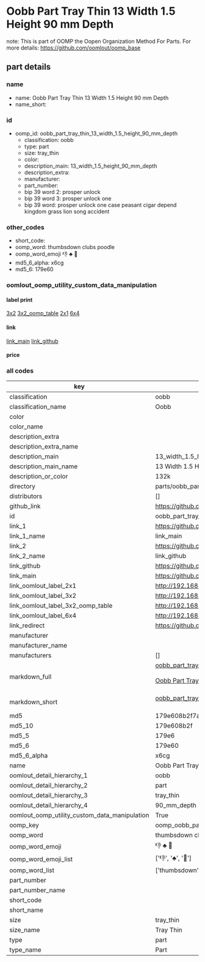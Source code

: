 # Oobb Part Tray Thin 13 Width 1.5 Height 90 mm Depth  

note: This is part of OOMP the Oopen Organization Method For Parts. For more details: https://github.com/oomlout/oomp_base

##  part details
  







### name
* name: Oobb Part Tray Thin 13 Width 1.5 Height 90 mm Depth
* name_short: 
### id
* oomp_id: oobb_part_tray_thin_13_width_1.5_height_90_mm_depth
  * classification: oobb
  * type: part
  * size: tray_thin
  * color: 
  * description_main: 13_width_1.5_height_90_mm_depth
  * description_extra: 
  * manufacturer: 
  * part_number: 
  * bip 39 word 2: prosper unlock
  * bip 39 word 3: prosper unlock one
  * bip 39 word: prosper unlock one case peasant cigar depend kingdom grass lion song accident

### other_codes
* short_code: 
* oomp_word: thumbsdown clubs poodle
* oomp_word_emoji :thumbsdown: :clubs: :poodle:
* md5_6_alpha: x6cg
* md5_6: 179e60






### oomlout_oomp_utility_custom_data_manipulation
#### label print
[3x2](http://192.168.1.245:1112/?label=oomp%20x6cg)
[3x2_oomp_table](http://192.168.1.108:1112/?label=oomp%20x6cg)
[2x1](http://192.168.1.242:1112/?label=oomp%20x6cg)
[6x4](http://192.168.1.55:1112/?label=oomp%20x6cg)    

#### link

[link_main](https://github.com/oomlout/oomlout_oomp_version_1_messy/tree/main/parts/oobb_part_tray_thin_13_width_1.5_height_90_mm_depth) [link_github](https://github.com/oomlout/oomlout_oomp_version_1_messy/tree/main/parts/oobb_part_tray_thin_13_width_1.5_height_90_mm_depth)                             

#### price







### all codes 
| key | value |  
| --- | --- |  
| classification | oobb |  
| classification_name | Oobb |  
| color |  |  
| color_name |  |  
| description_extra |  |  
| description_extra_name |  |  
| description_main | 13_width_1.5_height_90_mm_depth |  
| description_main_name | 13 Width 1.5 Height 90 mm Depth |  
| description_or_color | 132k |  
| directory | parts/oobb_part_tray_thin_13_width_1.5_height_90_mm_depth |  
| distributors | [] |  
| github_link | https://github.com/oomlout/oomlout_oomp_part_src/tree/main/parts/oobb_part_tray_thin_13_width_1.5_height_90_mm_depth |  
| id | oobb_part_tray_thin_13_width_1.5_height_90_mm_depth |  
| link_1 | https://github.com/oomlout/oomlout_oomp_version_1_messy/tree/main/parts/oobb_part_tray_thin_13_width_1.5_height_90_mm_depth |  
| link_1_name | link_main |  
| link_2 | https://github.com/oomlout/oomlout_oomp_version_1_messy/tree/main/parts/oobb_part_tray_thin_13_width_1.5_height_90_mm_depth |  
| link_2_name | link_github |  
| link_github | https://github.com/oomlout/oomlout_oomp_version_1_messy/tree/main/parts/oobb_part_tray_thin_13_width_1.5_height_90_mm_depth |  
| link_main | https://github.com/oomlout/oomlout_oomp_version_1_messy/tree/main/parts/oobb_part_tray_thin_13_width_1.5_height_90_mm_depth |  
| link_oomlout_label_2x1 | http://192.168.1.242:1112/?label=oomp%20x6cg |  
| link_oomlout_label_3x2 | http://192.168.1.245:1112/?label=oomp%20x6cg |  
| link_oomlout_label_3x2_oomp_table | http://192.168.1.108:1112/?label=oomp%20x6cg |  
| link_oomlout_label_6x4 | http://192.168.1.55:1112/?label=oomp%20x6cg |  
| link_redirect | https://github.com/oomlout/oomlout_oomp_version_1_messy/tree/main/parts/oobb_part_tray_thin_13_width_1.5_height_90_mm_depth |  
| manufacturer |  |  
| manufacturer_name |  |  
| manufacturers | [] |  
| markdown_full | [oobb_part_tray_thin_13_width_1.5_height_90_mm_depth](none)<br>[](none)<br>[Oobb Part Tray Thin 13 Width 1.5 Height 90 Mm Depth](none)<br><br> |  
| markdown_short | [oobb_part_tray_thin_13_width_1.5_height_90_mm_depth](none)<br><br> |  
| md5 | 179e608b2f7aa75ca3d11233357b8564 |  
| md5_10 | 179e608b2f |  
| md5_5 | 179e6 |  
| md5_6 | 179e60 |  
| md5_6_alpha | x6cg |  
| name | Oobb Part Tray Thin 13 Width 1.5 Height 90 mm Depth |  
| oomlout_detail_hierarchy_1 | oobb |  
| oomlout_detail_hierarchy_2 | part |  
| oomlout_detail_hierarchy_3 | tray_thin |  
| oomlout_detail_hierarchy_4 | 90_mm_depth |  
| oomlout_oomp_utility_custom_data_manipulation | True |  
| oomp_key | oomp_oobb_part_tray_thin_13_width_1.5_height_90_mm_depth |  
| oomp_word | thumbsdown clubs poodle |  
| oomp_word_emoji | :thumbsdown: :clubs: :poodle: |  
| oomp_word_emoji_list | [':thumbsdown:', ':clubs:', ':poodle:'] |  
| oomp_word_list | ['thumbsdown', 'clubs', 'poodle'] |  
| part_number |  |  
| part_number_name |  |  
| short_code |  |  
| short_name |  |  
| size | tray_thin |  
| size_name | Tray Thin |  
| type | part |  
| type_name | Part |  
